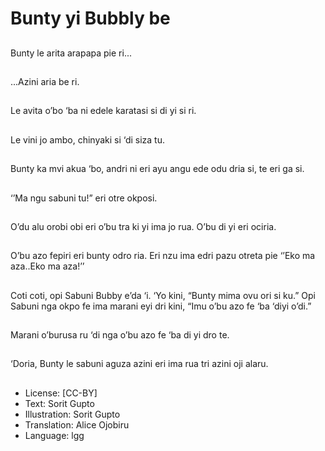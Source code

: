 # Bunty yi Bubbly be

##
Bunty le arita arapapa
pie ri...

##
...Azini aria be ri.

##
Le avita o’bo ‘ba ni
edele karatasi si di yi si
ri.

##
Le vini jo ambo,
chinyaki si ‘di siza tu.

##
Bunty ka mvi akua ‘bo,
andri ni eri ayu angu
ede odu dria si, te eri
ga si.

##
‘’Ma ngu sabuni tu!” eri
otre okposi.

##
O’du alu orobi obi eri
o’bu tra ki yi ima jo rua.
O’bu di yi eri ociria.

##
O’bu azo fepiri eri bunty
odro ria.
Eri nzu ima edri pazu
otreta pie ‘’Eko ma
aza..Eko ma aza!’’

##
Coti coti, opi Sabuni
Bubby e’da ‘i.
‘Yo kini, “Bunty mima
ovu ori si ku.”
Opi Sabuni nga okpo fe
ima marani eyi dri kini,
“Imu o’bu azo fe ‘ba
‘diyi o’di.”

##
Marani o’burusa ru ‘di
nga o’bu azo fe ‘ba di yi
dro te.

##
‘Doria, Bunty le sabuni
aguza azini eri ima rua
tri azini oji alaru.

##
* License: [CC-BY]
* Text: Sorit Gupto
* Illustration: Sorit Gupto
* Translation: Alice Ojobiru
* Language: lgg
